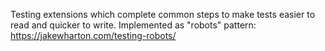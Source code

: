 Testing extensions which complete common steps to make tests easier to read and quicker to write.
Implemented as "robots" pattern: https://jakewharton.com/testing-robots/